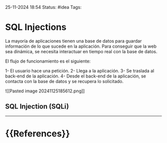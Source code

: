 25-11-2024 18:54
Status: #idea
Tags: 

# SQL Injections

La mayoría de aplicaciones tienen una base de datos para guardar información de lo que sucede en la aplicación. Para conseguir que la web sea dinámica, se necesita interactuar en tiempo real con la base de datos.

El flujo de funcionamiento es el siguiente:

1- El usuario hace una petición.
2- Llega a la aplicación.
3- Se traslada al back-end de la aplicación.
4- Desde el back-end de la aplicación, se contacta con la base de datos y se recupera lo solicitado.

![[Pasted image 20241125185612.png]]

## SQL Injection (SQLi)




---
# {{References}}
